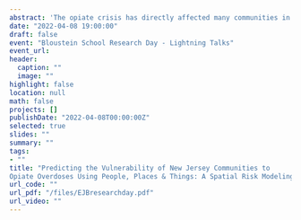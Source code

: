 ```yaml
---
abstract: 'The opiate crisis has directly affected many communities in New Jersey. This talk will introduce a recently started research project to develop a spatial risk model to assess how vulnerable New Jersey communities are to opiate overdoses as a function of the built environment, socio-demographic factors and integration of other data sources.'
date: "2022-04-08 19:00:00"
draft: false
event: "Bloustein School Research Day - Lightning Talks"
event_url: 
header:
  caption: ""
  image: ""
highlight: false
location: null
math: false
projects: []
publishDate: "2022-04-08T00:00:00Z"
selected: true
slides: ""
summary: ""
tags:
- ""
title: "Predicting the Vulnerability of New Jersey Communities to 
Opiate Overdoses Using People, Places & Things: A Spatial Risk Modeling Approach"
url_code: ""
url_pdf: "/files/EJBresearchday.pdf"
url_video: ""
---
```

